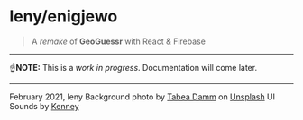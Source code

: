 # leny/enigjewo

> A _remake_ of **GeoGuessr** with React & Firebase

* * *

☝️**NOTE:** This is a *work in progress*. Documentation will come later.

* * *

February 2021, leny
Background photo by [Tabea Damm](https://unsplash.com/@tabeadamm?utm_source=unsplash&amp;utm_medium=referral&amp;utm_content=creditCopyText) on [Unsplash](https://unsplash.com/?utm_source=unsplash&amp;utm_medium=referral&amp;utm_content=creditCopyText)
UI Sounds by [Kenney](https://kenney.nl)
